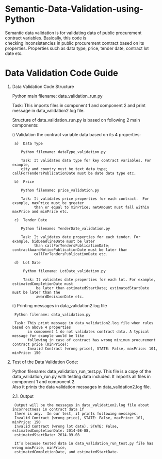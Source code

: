 # Semantic-Data-Validation-using-Python
  Semantic data validation is for validating data of public procurement contract variables. Basically, this code is   
  checking inconsistancies in public procurement contract based on its properties. Properties such as data type, 
  price, tender date, contract lot date etc. 

# Data Validation Code Guide

1. Data Validation Code Structure

   Python main filename: data_validation_run.py
   
   Task: This imports files in component 1 and component 2 and print message in data_validation2.log file. 

   Structure of data_validation_run.py is based on following 2 main components:

   i)	Validation the contract variable data based on its 4 properties: 

        a)	Data Type

           Python filename: dataType_validation.py
        
           Task: It validates data type for key contract variables. For example, 
           city and country must be text data type; callForTendersPublicationDate must be date data type etc.

        b)	Price

           Python filename: price_validation.py
           
           Task: It validates price properties for each contract.  For example, maxPrice must be greater 
                 than or equal to minPrice; netAmount must fall within maxPrice and minPrice etc.

        c)	Tender Date
        
           Python filename: TenderDate_validation.py
           
           Task: It validates date properties for each tender. For example, bidDeadlineDate must be later 
                 than callForTendersPublicationDate; contractAwardNoticePublicationDate must be later than    
                 callForTendersPublicationDate etc.

        d)	Lot Date
        
            Python filename: LotDate_validation.py
            
            Task: It validates date properties for each lot. For example, estimatedCompletionDate must 
                  be later than estimatedStartDate; estimatedStartDate must be later than the 
                  awardDecisionDate etc.

    ii)	Printing messages in data_validation2.log file 
    
        Python filename: data_validation.py
        
        Task: This print message in data_validation2.log file when rules based on above 4 properties 
              in component 1 do not validates contract data. A typical message for example would be like 
              following in case of contract has wrong minimum procurement contract price (minPrice):
              Invalid Contract (wrong price), STATE: False, maxPrice: 101, minPrice: 150 
              
              
  
2. Test of the Data Validation Code:
 
    Python filename: data_validation_run_test.py. This file is a copy of the data_validation_run.py with 
                     testing data included. It imports all files in component 1 and component 2.  
                     Also it prints the data validation messages in data_validation2.log file.

    2.1.	 Output
    
        Output will be the messages in data_validation2.log file about incorrectness in contract data if
        there is any.  In our test, it prints following messages:
        Invalid Contract (wrong price), STATE: False, maxPrice: 101, minPrice: 150
        Invalid Contract (wrong lot date), STATE: False, estimatedCompletionDate: 2014-08-08, 
        estimatedStartDate: 2014-09-08
        
        It’s because tested data in data_validation_run_test.py file has wrong maxPrice, minPrice,        
        estimatedCompletionDate, and estimatedStartDate.
